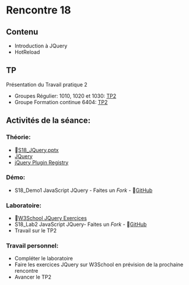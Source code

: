 # Rencontre 18

## Contenu
- Introduction à JQuery
- HotReload

## TP
Présentation du Travail pratique 2
- Groupes Régulier: 1010, 1020 et 1030: [TP2](/tp_Regulier/tp2)
- Groupe Formation continue 6404: [TP2](/tp_FC/tp2)

## Activités de la séance: 
### Théorie: 
- 🔗[S18_JQuery.pptx](https://cegepedouardmontpetit-my.sharepoint.com/:p:/r/personal/valerie_turgeon_cegepmontpetit_ca/Documents/420_3W6_SITE/E24_PowerPoints/S18_jQuery.pptx?d=w9d16dcf5780a4283bae21df19e00186d&csf=1&web=1&e=fc5y22)
- [JQuery](https://api.jquery.com/)
- [jQuery Plugin Registry](https://plugins.jquery.com/)  



### Démo:
- S18_Demo1 JavaScript JQuery - Faites un *Fork* - 🔗[GitHub](https://cegepedouardmontpetit-my.sharepoint.com/:p:/r/personal/valerie_turgeon_cegepmontpetit_ca/Documents/420_3W6_SITE/E24_PowerPoints/S18_jQuery.pptx?d=w9d16dcf5780a4283bae21df19e00186d&csf=1&web=1&e=fc5y22)

### Laboratoire: 
- 🔗[W3School JQuery Exercices](https://www.w3schools.com/jquery/jquery_exercises.asp)
- S18_Lab2 JavaScript JQuery- Faites un *Fork* - 🔗[GitHub](BRISE)
- Travail sur le TP2

### Travail personnel: 
- Compléter le laboratoire
- Faire les exercices JQuery sur W3School en prévision de la prochaine rencontre
- Avancer le TP2
